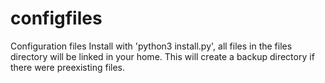 # configfiles
Configuration files
Install with 'python3 install.py', all files in the files directory will be linked in your home.
This will create a backup directory if there were preexisting files.
